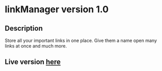 # linkManager version 1.0
## Description <br>
Store all your important links in one place. Give them a name open many links at once and much more.
## Live version <a href="https://tergii.github.io/link-Manager/" target="_blank">here</a>

